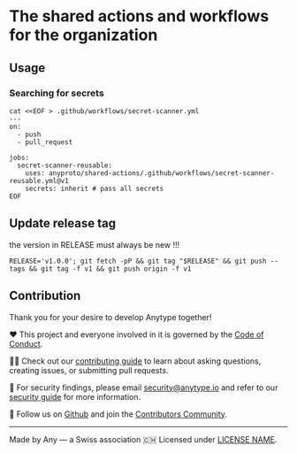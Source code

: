 # The shared actions and workflows for the organization

## Usage
### Searching for secrets
```
cat <<EOF > .github/workflows/secret-scanner.yml
---
on:
  - push
  - pull_request

jobs:
  secret-scanner-reusable:
    uses: anyproto/shared-actions/.github/workflows/secret-scanner-reusable.yml@v1
    secrets: inherit # pass all secrets
EOF
```

## Update release tag
the version in RELEASE must always be new !!!
```
RELEASE='v1.0.0'; git fetch -pP && git tag "$RELEASE" && git push --tags && git tag -f v1 && git push origin -f v1
```

## Contribution
Thank you for your desire to develop Anytype together!

❤️ This project and everyone involved in it is governed by the [Code of Conduct](https://github.com/anyproto/.github/blob/main/docs/CODE_OF_CONDUCT.md).

🧑‍💻 Check out our [contributing guide](https://github.com/anyproto/.github/blob/main/docs/CONTRIBUTING.md) to learn about asking questions, creating issues, or submitting pull requests.

🫢 For security findings, please email [security@anytype.io](mailto:security@anytype.io) and refer to our [security guide](https://github.com/anyproto/.github/blob/main/docs/SECURITY.md) for more information.

🤝 Follow us on [Github](https://github.com/anyproto) and join the [Contributors Community](https://github.com/orgs/anyproto/discussions).

---
Made by Any — a Swiss association 🇨🇭
Licensed under [LICENSE NAME](./LICENSE.md).
